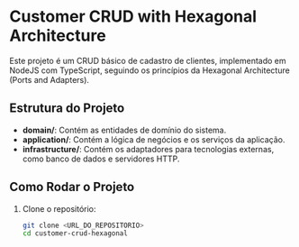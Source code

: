 # Customer CRUD with Hexagonal Architecture

Este projeto é um CRUD básico de cadastro de clientes, implementado em NodeJS com TypeScript, seguindo os princípios da Hexagonal Architecture (Ports and Adapters).

## Estrutura do Projeto

- **domain/**: Contém as entidades de domínio do sistema.
- **application/**: Contém a lógica de negócios e os serviços da aplicação.
- **infrastructure/**: Contém os adaptadores para tecnologias externas, como banco de dados e servidores HTTP.

## Como Rodar o Projeto

1. Clone o repositório:
   ```bash
   git clone <URL_DO_REPOSITORIO>
   cd customer-crud-hexagonal
